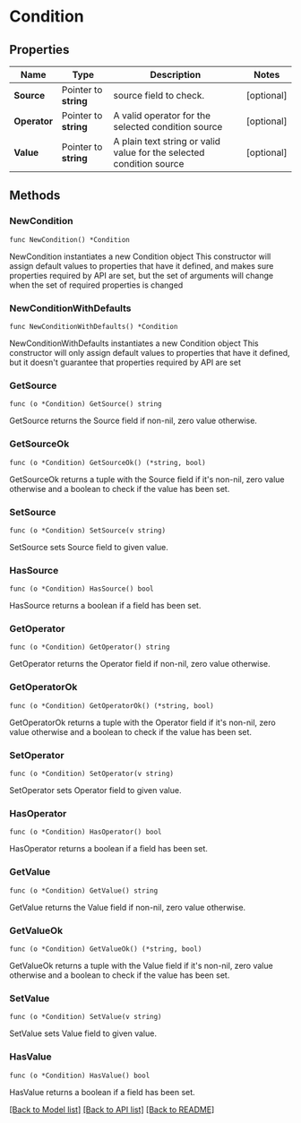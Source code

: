 # Condition

## Properties

Name | Type | Description | Notes
------------ | ------------- | ------------- | -------------
**Source** | Pointer to **string** | source field to check. | [optional] 
**Operator** | Pointer to **string** | A valid operator for the selected condition source | [optional] 
**Value** | Pointer to **string** | A plain text string or valid value for the selected  condition source | [optional] 

## Methods

### NewCondition

`func NewCondition() *Condition`

NewCondition instantiates a new Condition object
This constructor will assign default values to properties that have it defined,
and makes sure properties required by API are set, but the set of arguments
will change when the set of required properties is changed

### NewConditionWithDefaults

`func NewConditionWithDefaults() *Condition`

NewConditionWithDefaults instantiates a new Condition object
This constructor will only assign default values to properties that have it defined,
but it doesn't guarantee that properties required by API are set

### GetSource

`func (o *Condition) GetSource() string`

GetSource returns the Source field if non-nil, zero value otherwise.

### GetSourceOk

`func (o *Condition) GetSourceOk() (*string, bool)`

GetSourceOk returns a tuple with the Source field if it's non-nil, zero value otherwise
and a boolean to check if the value has been set.

### SetSource

`func (o *Condition) SetSource(v string)`

SetSource sets Source field to given value.

### HasSource

`func (o *Condition) HasSource() bool`

HasSource returns a boolean if a field has been set.

### GetOperator

`func (o *Condition) GetOperator() string`

GetOperator returns the Operator field if non-nil, zero value otherwise.

### GetOperatorOk

`func (o *Condition) GetOperatorOk() (*string, bool)`

GetOperatorOk returns a tuple with the Operator field if it's non-nil, zero value otherwise
and a boolean to check if the value has been set.

### SetOperator

`func (o *Condition) SetOperator(v string)`

SetOperator sets Operator field to given value.

### HasOperator

`func (o *Condition) HasOperator() bool`

HasOperator returns a boolean if a field has been set.

### GetValue

`func (o *Condition) GetValue() string`

GetValue returns the Value field if non-nil, zero value otherwise.

### GetValueOk

`func (o *Condition) GetValueOk() (*string, bool)`

GetValueOk returns a tuple with the Value field if it's non-nil, zero value otherwise
and a boolean to check if the value has been set.

### SetValue

`func (o *Condition) SetValue(v string)`

SetValue sets Value field to given value.

### HasValue

`func (o *Condition) HasValue() bool`

HasValue returns a boolean if a field has been set.


[[Back to Model list]](../README.md#documentation-for-models) [[Back to API list]](../README.md#documentation-for-api-endpoints) [[Back to README]](../README.md)


